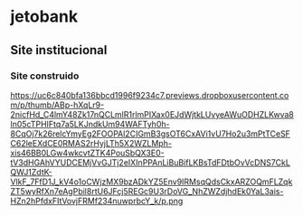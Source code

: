 # jetobank
## Site institucional

### Site construido
https://uc6c840bfa136bbcd1996f9234c7.previews.dropboxusercontent.com/p/thumb/ABp-hXqLr9-2nicfHd_C4lmY48Zk17nQCLmlR1rlmPIXax0EJdWjtkLUvyeAWuODHZLKwva8ln05cTPHIFtq7a5LKJndkUm94WAFTyh0h-8CqOj7k26relcYmyEg2FOOPAl2CIGmB3gsOT6CxAVi1vU7Ho2u3mPtTCeSFC62leEXdCE0RMAS2rHyjLTh5X2WZLMph-xis46BB0LGw4wkcvtZTK4PouSbQX3E0-tV3dHGAhVYUDCEMjVvGJTj2eIXInPPAnLiBuBifLKBsTdFDtbOvVcDNS7CkLQWJ1ZdtK-VlkF_7FfD1J_kV4o1oCWjzMX9bzADkYZ5Env9IRMsqQdsCkxARZOQmFLZqkZT5wyRfXn7eAgPbil8rtU6JFcj5REGc9U3rDoVG_NhZWZdjhdEk0YaL3ais-HZn2hPfdxFItVovjFRMf234nuwprbcY_k/p.png
